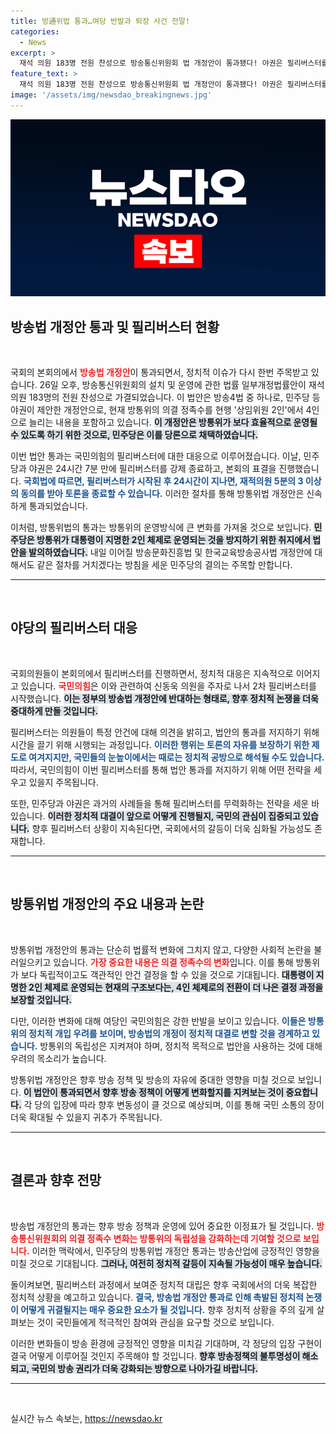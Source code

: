```yaml
---
title: 방通위법 통과…여당 반발과 퇴장 사건 전말!
categories:
  - News
excerpt: >
  재석 의원 183명 전원 찬성으로 방송통신위원회 법 개정안이 통과됐다! 야권은 필리버스터를 강제 종료하며 방송4법 속전속결 통과를 예고하는데, 국민의힘은 반발하며 다시 필리버스터에 돌입했다. 더 치열해질 정치적 대치의 현장을 확인해보세요!
feature_text: >
  재석 의원 183명 전원 찬성으로 방송통신위원회 법 개정안이 통과됐다! 야권은 필리버스터를 강제 종료하며 방송4법 속전속결 통과를 예고하는데, 국민의힘은 반발하며 다시 필리버스터에 돌입했다. 더 치열해질 정치적 대치의 현장을 확인해보세요!
image: '/assets/img/newsdao_breakingnews.jpg'
---
```


<p><img src="/assets/img/newsdao_breakingnews.jpg" alt="cryptoinkorea 속보" /></p>

<h2 data-ke-size="size26">방송법 개정안 통과 및 필리버스터 현황</h2>

<p data-ke-size="size16">&nbsp;</p>

<p>국회의 본회의에서 <b><span style="color: #ee2323;">방송법 개정안</span></b>이 통과되면서, 정치적 이슈가 다시 한번 주목받고 있습니다. 26일 오후, 방송통신위원회의 설치 및 운영에 관한 법률 일부개정법률안이 재석 의원 183명의 전원 찬성으로 가결되었습니다. 이 법안은 방송4법 중 하나로, 민주당 등 야권이 제안한 개정안으로, 현재 방통위의 의결 정족수를 현행 '상임위원 2인'에서 4인으로 늘리는 내용을 포함하고 있습니다. <b><span style="background-color: #21538527;">이 개정안은 방통위가 보다 효율적으로 운영될 수 있도록 하기 위한 것으로, 민주당은 이를 당론으로 채택하였습니다.</span></b></p>

<p>이번 법안 통과는 국민의힘의 필리버스터에 대한 대응으로 이루어졌습니다. 이날, 민주당과 야권은 24시간 7분 만에 필리버스터를 강제 종료하고, 본회의 표결을 진행했습니다. <b><span style="color: #1a5490;">국회법에 따르면, 필리버스터가 시작된 후 24시간이 지나면, 재적의원 5분의 3 이상의 동의를 받아 토론을 종료할 수 있습니다.</span></b> 이러한 절차를 통해 방통위법 개정안은 신속하게 통과되었습니다.</p>

<p>이처럼, 방통위법의 통과는 방통위의 운영방식에 큰 변화를 가져올 것으로 보입니다. <b><span style="background-color: #21538527;">민주당은 방통위가 대통령이 지명한 2인 체제로 운영되는 것을 방지하기 위한 취지에서 법안을 발의하였습니다.</span></b> 내일 이어질 방송문화진흥법 및 한국교육방송공사법 개정안에 대해서도 같은 절차를 거치겠다는 방침을 세운 민주당의 결의는 주목할 만합니다.</p>

<hr>

<p data-ke-size="size16">&nbsp;</p>

<h2 data-ke-size="size26">야당의 필리버스터 대응</h2>

<p data-ke-size="size16">&nbsp;</p>

<p>국회의원들이 본회의에서 필리버스터를 진행하면서, 정치적 대응은 지속적으로 이어지고 있습니다. <b><span style="color: #ee2323;">국민의힘</span></b>은 이와 관련하여 신동욱 의원을 주자로 나서 2차 필리버스터를 시작했습니다. <b><span style="background-color: #21538527;">이는 정부의 방송법 개정안에 반대하는 형태로, 향후 정치적 논쟁을 더욱 중대하게 만들 것입니다.</span></b> </p>

<p>필리버스터는 의원들이 특정 안건에 대해 의견을 밝히고, 법안의 통과를 저지하기 위해 시간을 끌기 위해 시행되는 과정입니다. <b><span style="color: #1a5490;">이러한 행위는 토론의 자유를 보장하기 위한 제도로 여겨지지만, 국민들의 눈높이에서는 때로는 정치적 공방으로 해석될 수도 있습니다.</span></b> 따라서, 국민의힘이 이번 필리버스터를 통해 법안 통과를 저지하기 위해 어떤 전략을 세우고 있을지 주목됩니다.</p>

<p>또한, 민주당과 야권은 과거의 사례들을 통해 필리버스터를 무력화하는 전략을 세운 바 있습니다. <b><span style="background-color: #21538527;">이러한 정치적 대결이 앞으로 어떻게 진행될지, 국민의 관심이 집중되고 있습니다.</span></b> 향후 필리버스터 상황이 지속된다면, 국회에서의 갈등이 더욱 심화될 가능성도 존재합니다. </p>

<hr>

<p data-ke-size="size16">&nbsp;</p>

<h2 data-ke-size="size26">방통위법 개정안의 주요 내용과 논란</h2>

<p data-ke-size="size16">&nbsp;</p>

<p>방통위법 개정안의 통과는 단순히 법률적 변화에 그치지 않고, 다양한 사회적 논란을 불러일으키고 있습니다. <b><span style="color: #ee2323;">가장 중요한 내용은 의결 정족수의 변화</span></b>입니다. 이를 통해 방통위가 보다 독립적이고도 객관적인 안건 결정을 할 수 있을 것으로 기대됩니다. <b><span style="background-color: #21538527;">대통령이 지명한 2인 체제로 운영되는 현재의 구조보다는, 4인 체제로의 전환이 더 나은 결정 과정을 보장할 것입니다.</span></b></p>

<p>다만, 이러한 변화에 대해 여당인 국민의힘은 강한 반발을 보이고 있습니다. <b><span style="color: #1a5490;">이들은 방통위의 정치적 개입 우려를 보이며, 방송법의 개정이 정치적 대결로 변할 것을 경계하고 있습니다.</span></b> 방통위의 독립성은 지켜져야 하며, 정치적 목적으로 법안을 사용하는 것에 대해 우려의 목소리가 높습니다.</p>

<p>방통위법 개정안은 향후 방송 정책 및 방송의 자유에 중대한 영향을 미칠 것으로 보입니다. <b><span style="background-color: #21538527;">이 법안이 통과되면서 향후 방송 정책이 어떻게 변화할지를 지켜보는 것이 중요합니다.</span></b> 각 당의 입장에 따라 향후 변동성이 클 것으로 예상되며, 이를 통해 국민 소통의 장이 더욱 확대될 수 있을지 귀추가 주목됩니다.</p>

<hr>

<p data-ke-size="size16">&nbsp;</p>

<h2 data-ke-size="size26">결론과 향후 전망</h2>

<p data-ke-size="size16">&nbsp;</p>

<p>방송법 개정안의 통과는 향후 방송 정책과 운영에 있어 중요한 이정표가 될 것입니다. <b><span style="color: #ee2323;">방송통신위원회의 의결 정족수 변화는 방통위의 독립성을 강화하는데 기여할 것으로 보입니다.</span></b> 이러한 맥락에서, 민주당의 방통위법 개정안 통과는 방송산업에 긍정적인 영향을 미칠 것으로 기대됩니다. <b><span style="background-color: #21538527;">그러나, 여전히 정치적 갈등이 지속될 가능성이 매우 높습니다.</span></b> </p>

<p>돌이켜보면, 필리버스터 과정에서 보여준 정치적 대립은 향후 국회에서의 더욱 복잡한 정치적 상황을 예고하고 있습니다. <b><span style="color: #1a5490;">결국, 방송법 개정안 통과로 인해 촉발된 정치적 논쟁이 어떻게 귀결될지는 매우 중요한 요소가 될 것입니다.</span></b> 향후 정치적 상황을 주의 깊게 살펴보는 것이 국민들에게 적극적인 참여와 관심을 요구할 것으로 보입니다. </p>

<p>이러한 변화들이 방송 환경에 긍정적인 영향을 미치길 기대하며, 각 정당의 입장 구현이 결국 어떻게 이루어질 것인지 주목해야 할 것입니다. <b><span style="background-color: #21538527;">향후 방송정책의 불투명성이 해소되고, 국민의 방송 권리가 더욱 강화되는 방향으로 나아가길 바랍니다.</span></b> </p>

<hr>

<p data-ke-size="size16">&nbsp;</p>
실시간 뉴스 속보는, <a href="https://newsdao.kr" rel="dofollow">https://newsdao.kr</a>


